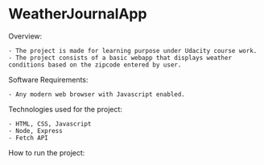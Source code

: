 # WeatherJournalApp

Overview: 

    - The project is made for learning purpose under Udacity course work.
    - The project consists of a basic webapp that displays weather conditions based on the zipcode entered by user.
    
Software Requirements:

    - Any modern web browser with Javascript enabled.

Technologies used for the project:
    
    - HTML, CSS, Javascript
    - Node, Express
    - Fetch API
    

How to run the project: